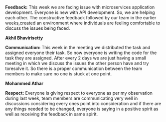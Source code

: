 **Feedback:** This week we are facing issue with microservices application development. Everyone is new with API development. So, we are helping each other. The constructive feedback followed by our team in the earlier weeks,created an environment where individuals are feeling comfortable to discuss the issues being faced.

**Akhil Bhavirisetty**

**Communication:** This week in the meeting we distributed the task and assigned everyone their task. So now everyone is writing the code for the task they are assigned. After every 2 days we are just having a small meeting in which we discuss the issues the other person have and try toresolve it. So there is a proper communication between the team members to make sure no one is stuck at one point.

**Mohammed Athar**

**Respect:** Everyone is giving respect to everyone as per my observation during last week, team members are communicating very well in discussions considering every ones point into consideration and if there are any things needed to be changed, everyone is saying in a positive spirit as well as receiving the feedback in same spirit.
